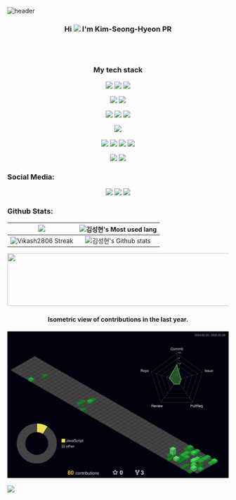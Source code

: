 ![header](https://capsule-render.vercel.app/api?type=slice)


### <p align="center">Hi <img src="https://media.giphy.com/media/hvRJCLFzcasrR4ia7z/giphy.gif" width="25px"> I'm Kim-Seong-Hyeon PR</p>

<br><br>


### <p align="center"> My tech stack

<p align="center">
<img src="https://img.shields.io/badge/JavaScript-F7DF1E?style=for-the-badge&logo=JavaScript&logoColor=white"> <img src="https://img.shields.io/badge/Node.js-339933?style=for-the-badge&logo=node.js&logoColor=white"> <img src="https://img.shields.io/badge/express-000000?style=for-the-badge&logo=express&logoColor=white">


<br>
<p align="center">
<img src="https://img.shields.io/badge/Mysql-4479A1?style=for-the-badge&logo=mysql&logoColor=white"> <img src="https://img.shields.io/badge/Sequelize-52B0E7?style=for-the-badge&logo=Sequelize&logoColor=white">

<br>
<p align="center">
<img src="https://img.shields.io/badge/typescript-3178C6?style=for-the-badge&logo=TypeScript&logoColor=white"> <img src="https://img.shields.io/badge/NestJS-E0234E?style=for-the-badge&logo=NestJS&logoColor=white">  <img src="https://img.shields.io/badge/prisma-2D3748?style=for-the-badge&logo=prisma&logoColor=white">


<br>

<p align="center">
<img src="https://img.shields.io/badge/php-777BB4?style=for-the-badge&logo=PHP&logoColor=white">


<br>

<p align="center">
<img src="https://img.shields.io/badge/AWS-FF9900?style=for-the-badge&logo=Amazon AWS&logoColor=white"> <img src="https://img.shields.io/badge/Amazon EC2-FF9900?style=for-the-badge&logo=Amazon EC2&logoColor=white"> <img src="https://img.shields.io/badge/Amazon RDS-527FFF?style=for-the-badge&logo=Amazon RDS&logoColor=white"> <img src="https://img.shields.io/badge/PM2-2B037A?style=for-the-badge&logo=PM2&logoColor=white">



<br>
<p align="center">
<img src="https://img.shields.io/badge/Visual Studio Code-007ACC?style=for-the-badge&logo=Visual Studio Code&logoColor=white"> <img src="https://img.shields.io/badge/Figma-F24E1E?style=for-the-badge&logo=Figma&logoColor=white"> 


</p>
	 

### Social Media:
 <p align="center">
  <a href="https://github.com/rtg1014"><img src="https://img.icons8.com/fluency/50/000000/github.png"/><a/>
  <a href="mailto:rtg1014@gmail.com?subject=Github profile Visit"><img src="https://img.icons8.com/fluency/48/000000/gmail-new.png"/><a/>
<a href="https://velog.io/@mython"><img src="https://velog.velcdn.com/images/velog/profile/9aa07f66-5fcd-41f4-84f2-91d73afcec28/green%20favicon.png"/><a/>
	  
	  
	  

	  
	  
	  



### Github Stats:

<img width="450em" src="https://github-profile-trophy.vercel.app/?username=rtg1014&theme=radical&row=2&column=4&margin-w=10&margin-h=15&no-bg=true)](https://github.com/ryo-ma/github-profile-trophy"> |  <img  width="450em" src="https://github-readme-stats.vercel.app/api/top-langs?username=rtg1014&show_icons=true&locale=en&layout=compact&theme=radical" alt="김성현's Most used lang" />
:-------------------------:|:-------------------------:
<img  width="450em"   src="https://github-readme-streak-stats.herokuapp.com/?user=rtg1014&theme=radical" alt="Vikash2806 Streak" /> | <img  width="450em" align="center" alt="김성현's Github stats"  src="https://github-readme-stats.vercel.app/api?username=rtg1014&show_icons=true&count_private=true&theme=radical" /> 




<a href="https://github.com/devxb/gitanimals">
  <img src="https://render.gitanimals.org/lines/rtg1014?pet-id=1" width="1000" height="120"/>
</a>


    
<h4 align="center">Isometric view of contributions in the last year.</h4>



<p align="center">
	<a href="./profile-3d-contrib/profile-night-green.svg">
		<img width="900em" src="./profile-3d-contrib/profile-night-green.svg">
	</a>
</p>

<img src="https://img.shields.io/badge/표시할이름-색상?style=for-the-badge&logo=기술스택아이콘&logoColor=white">
	
